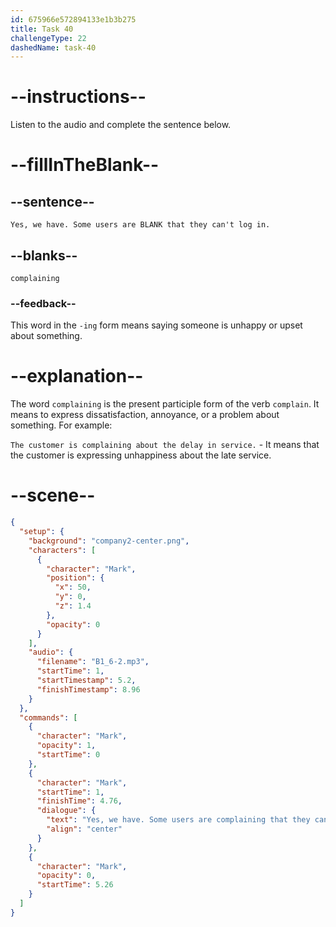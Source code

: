 ```yaml
---
id: 675966e572894133e1b3b275
title: Task 40
challengeType: 22
dashedName: task-40
---
```


<!-- (audio) Mark: Yes, we have. Some users are complaining that they can't log in. -->

# --instructions--

Listen to the audio and complete the sentence below.

# --fillInTheBlank--

## --sentence--

`Yes, we have. Some users are BLANK that they can't log in.`

## --blanks--

`complaining`

### --feedback--

This word in the `-ing` form means saying someone is unhappy or upset about something.

# --explanation--

The word `complaining` is the present participle form of the verb `complain`. It means to express dissatisfaction, annoyance, or a problem about something. For example:

`The customer is complaining about the delay in service.` - It means that the customer is expressing unhappiness about the late service.

# --scene--

```json
{
  "setup": {
    "background": "company2-center.png",
    "characters": [
      {
        "character": "Mark",
        "position": {
          "x": 50,
          "y": 0,
          "z": 1.4
        },
        "opacity": 0
      }
    ],
    "audio": {
      "filename": "B1_6-2.mp3",
      "startTime": 1,
      "startTimestamp": 5.2,
      "finishTimestamp": 8.96
    }
  },
  "commands": [
    {
      "character": "Mark",
      "opacity": 1,
      "startTime": 0
    },
    {
      "character": "Mark",
      "startTime": 1,
      "finishTime": 4.76,
      "dialogue": {
        "text": "Yes, we have. Some users are complaining that they can't log in.",
        "align": "center"
      }
    },
    {
      "character": "Mark",
      "opacity": 0,
      "startTime": 5.26
    }
  ]
}
```
